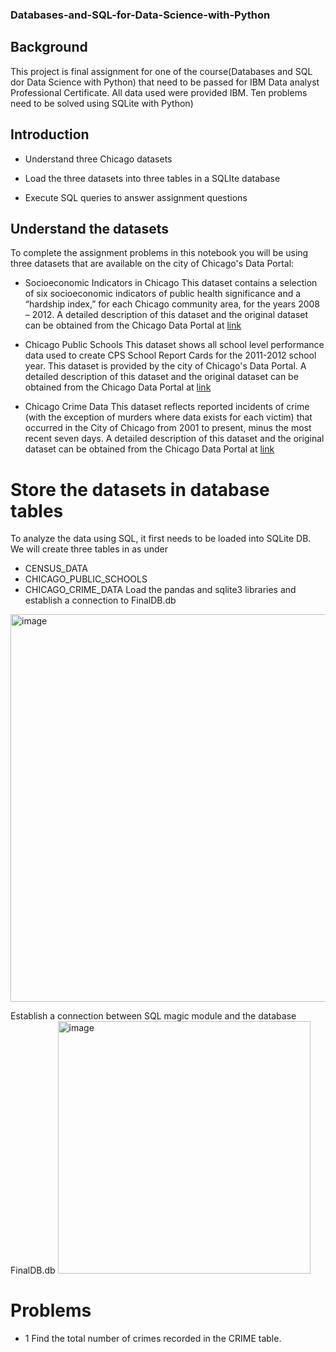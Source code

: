 ### Databases-and-SQL-for-Data-Science-with-Python

## Background
This project is final assignment for one of the course(Databases and SQL dor Data Science with Python) that need to be passed for IBM Data analyst Professional Certificate.
All data used were provided IBM. Ten problems need to be solved using SQLite with Python)

## Introduction
  - Understand three Chicago datasets

  - Load the three datasets into three tables in a SQLIte database

  - Execute SQL queries to answer assignment questions
## Understand the datasets
To complete the assignment problems in this notebook you will be using three datasets that are available on the city of Chicago's Data Portal:
 
  - Socioeconomic Indicators in Chicago
This dataset contains a selection of six socioeconomic indicators of public health significance and a “hardship index,” for each Chicago community area, for the years 2008 – 2012.
A detailed description of this dataset and the original dataset can be obtained from the Chicago Data Portal at [link](https://data.cityofchicago.org/Health-Human-Services/Census-Data-Selected-socioeconomic-indicators-in-C/kn9c-c2s2/about_data?cm_mmc=Email_Newsletter-_-Developer_Ed%2BTech-_-WW_WW-_-SkillsNetwork-Courses-IBMDeveloperSkillsNetwork-DB0201EN-SkillsNetwork-20127838&cm_mmca1=000026UJ&cm_mmca2=10006555&cm_mmca3=M12345678&cvo_campaign=000026UJ&cvosrc=email.Newsletter.M12345678&utm_content=000026UJ&utm_id=NA-SkillsNetwork-Channel-SkillsNetworkCoursesIBMDeveloperSkillsNetworkDB0201ENSkillsNetwork20127838-2021-01-01&utm_medium=Exinfluencer&utm_source=Exinfluencer&utm_term=10006555)

  -  Chicago Public Schools
This dataset shows all school level performance data used to create CPS School Report Cards for the 2011-2012 school year. This dataset is provided by the city of Chicago's Data Portal.
A detailed description of this dataset and the original dataset can be obtained from the Chicago Data Portal at [link](https://data.cityofchicago.org/Education/Chicago-Public-Schools-Progress-Report-Cards-2011-/9xs2-f89t/about_data?cm_mmc=Email_Newsletter-_-Developer_Ed%2BTech-_-WW_WW-_-SkillsNetwork-Courses-IBMDeveloperSkillsNetwork-DB0201EN-SkillsNetwork-20127838&cm_mmca1=000026UJ&cm_mmca2=10006555&cm_mmca3=M12345678&cvo_campaign=000026UJ&cvosrc=email.Newsletter.M12345678&utm_content=000026UJ&utm_id=NA-SkillsNetwork-Channel-SkillsNetworkCoursesIBMDeveloperSkillsNetworkDB0201ENSkillsNetwork20127838-2021-01-01&utm_medium=Exinfluencer&utm_source=Exinfluencer&utm_term=10006555)

  - Chicago Crime Data
This dataset reflects reported incidents of crime (with the exception of murders where data exists for each victim) that occurred in the City of Chicago from 2001 to present, minus the most recent seven days.
A detailed description of this dataset and the original dataset can be obtained from the Chicago Data Portal at [link](https://data.cityofchicago.org/Public-Safety/Crimes-2001-to-Present/ijzp-q8t2/about_data?cm_mmc=Email_Newsletter-_-Developer_Ed%2BTech-_-WW_WW-_-SkillsNetwork-Courses-IBMDeveloperSkillsNetwork-DB0201EN-SkillsNetwork-20127838&cm_mmca1=000026UJ&cm_mmca2=10006555&cm_mmca3=M12345678&cvo_campaign=000026UJ&cvosrc=email.Newsletter.M12345678&utm_content=000026UJ&utm_id=NA-SkillsNetwork-Channel-SkillsNetworkCoursesIBMDeveloperSkillsNetworkDB0201ENSkillsNetwork20127838-2021-01-01&utm_medium=Exinfluencer&utm_source=Exinfluencer&utm_term=10006555)


# Store the datasets in database tables
To analyze the data using SQL, it first needs to be loaded into SQLite DB. We will create three tables in as under
  - CENSUS_DATA
  - CHICAGO_PUBLIC_SCHOOLS
  - CHICAGO_CRIME_DATA
Load the pandas and sqlite3 libraries and establish a connection to FinalDB.db

<img width="620" alt="image" src="https://github.com/Temitopeadep/Databases-and-SQL-for-Data-Science-with-Python/assets/142262047/2fb4a4cf-dc19-4490-b994-686967635d68">

Establish a connection between SQL magic module and the database FinalDB.db
<img width="404" alt="image" src="https://github.com/Temitopeadep/Databases-and-SQL-for-Data-Science-with-Python/assets/142262047/2ef2f4a4-fb98-474f-8613-082c7bfdfde6">

# Problems
  - 1 Find the total number of crimes recorded in the CRIME table.






